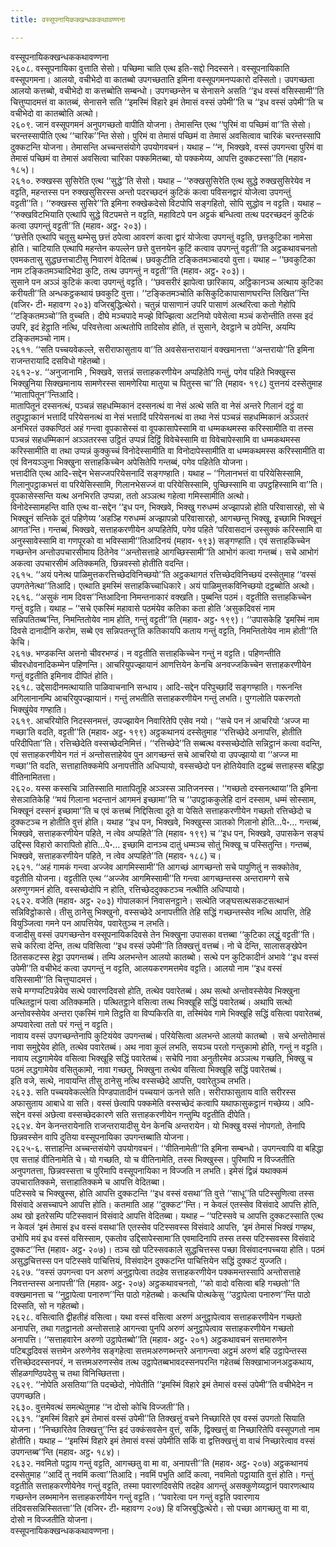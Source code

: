 ```yaml
---
title: वस्सूपनायिकक्खन्धककथावण्णना

---
```

वस्सूपनायिकक्खन्धककथावण्णना  
२६०८. वस्सूपनायिका वुत्ताति सेसो। पच्छिमा चाति एत्थ इति-सद्दो निदस्सने। वस्सूपनायिकाति वस्सूपगमना। आलयो, वचीभेदो वा कातब्बो उपगच्छताति इमिना वस्सूपगमनप्पकारो दस्सितो। उपगच्छता आलयो कत्तब्बो, वचीभेदो वा कत्तब्बोति सम्बन्धो। उपगच्छन्तेन च सेनासने असति ‘‘इध वस्सं वसिस्सामी’’ति चित्तुप्पादमत्तं वा कातब्बं, सेनासने सति ‘‘इमस्मिं विहारे इमं तेमासं वस्सं उपेमी’’ति च ‘‘इध वस्सं उपेमी’’ति च वचीभेदो वा कातब्बोति अत्थो।  
२६०९. जानं वस्सूपगमनं अनुपगच्छतो वापीति योजना। तेमासन्ति एत्थ ‘‘पुरिमं वा पच्छिमं वा’’ति सेसो। चरन्तस्सापीति एत्थ ‘‘चारिक’’न्ति सेसो। पुरिमं वा तेमासं पच्छिमं वा तेमासं अवसित्वाव चारिकं चरन्तस्सापि दुक्कटन्ति योजना। तेमासन्ति अच्चन्तसंयोगे उपयोगवचनं। यथाह – ‘‘न, भिक्खवे, वस्सं उपगन्त्वा पुरिमं वा तेमासं पच्छिमं वा तेमासं अवसित्वा चारिका पक्कमितब्बा, यो पक्कमेय्य, आपत्ति दुक्कटस्सा’’ति (महाव॰ १८५)।  
२६१०. रुक्खस्स सुसिरेति एत्थ ‘‘सुद्धे’’ति सेसो। यथाह – ‘‘रुक्खसुसिरेति एत्थ सुद्धे रुक्खसुसिरेयेव न वट्टति, महन्तस्स पन रुक्खसुसिरस्स अन्तो पदरच्छदनं कुटिकं कत्वा पविसनद्वारं योजेत्वा उपगन्तुं वट्टती’’ति। ‘‘रुक्खस्स सुसिरे’’ति इमिना रुक्खेकदेसो विटपोपि सङ्गहितो, सोपि सुद्धोव न वट्टति। यथाह – ‘‘रुक्खविटभियाति एत्थापि सुद्धे विटपमत्ते न वट्टति, महाविटपे पन अट्टकं बन्धित्वा तत्थ पदरच्छदनं कुटिकं कत्वा उपगन्तुं वट्टती’’ति (महाव॰ अट्ठ॰ २०३)।  
‘‘छत्तेति एत्थापि चतूसु थम्भेसु छत्तं ठपेत्वा आवरणं कत्वा द्वारं योजेत्वा उपगन्तुं वट्टति, छत्तकुटिका नामेसा होति। चाटियाति एत्थापि महन्तेन कपल्लेन छत्ते वुत्तनयेन कुटिं कत्वाव उपगन्तुं वट्टती’’ति अट्ठकथावचनतो एवमकतासु सुद्धछत्तचाटीसु निवारणं वेदितब्बं। छवकुटीति टङ्कितमञ्चादयो वुत्ता। यथाह – ‘‘छवकुटिका नाम टङ्कितमञ्चादिभेदा कुटि, तत्थ उपगन्तुं न वट्टती’’ति (महाव॰ अट्ठ॰ २०३)।  
सुसाने पन अञ्ञं कुटिकं कत्वा उपगन्तुं वट्टति। ‘‘छवसरीरं झापेत्वा छारिकाय, अट्ठिकानञ्च अत्थाय कुटिका करीयती’’ति अन्धकट्ठकथायं छवकुटि वुत्ता। ‘‘टङ्कितमञ्चोति कसिकुटिकापासाणघरन्ति लिखित’’न्ति (वजिर॰ टी॰ महावग्ग २०३) वजिरबुद्धित्थेरो। चतुन्नं पासाणानं उपरि पासाणं अत्थरित्वा कतो गेहोपि ‘‘टङ्कितमञ्चो’’ति वुच्चति। दीघे मञ्चपादे मज्झे विज्झित्वा अटनियो पवेसेत्वा मञ्चं करोन्तीति तस्स इदं उपरि, इदं हेट्ठाति नत्थि, परिवत्तेत्वा अत्थतोपि तादिसोव होति, तं सुसाने, देवट्ठाने च ठपेन्ति, अयम्पि टङ्कितमञ्चो नाम।  
२६११. ‘‘सति पच्चयवेकल्ले, सरीराफासुताय वा’’ति अवसेसन्तरायानं वक्खमानत्ता ‘‘अन्तरायो’’ति इमिना राजन्तरायादि दसविधो गहेतब्बो।  
२६१२-४. ‘‘अनुजानामि , भिक्खवे, सत्तन्नं सत्ताहकरणीयेन अप्पहितेपि गन्तुं, पगेव पहिते भिक्खुस्स भिक्खुनिया सिक्खमानाय सामणेरस्स सामणेरिया मातुया च पितुस्स चा’’ति (महाव॰ १९८) वुत्तनयं दस्सेतुमाह ‘‘मातापितून’’न्तिआदि।  
मातापितूनं दस्सनत्थं, पञ्चन्नं सहधम्मिकानं दस्सनत्थं वा नेसं अत्थे सति वा नेसं अन्तरे गिलानं दट्ठुं वा तदुपट्ठाकानं भत्तादिं परियेसनत्थं वा नेसं भत्तादिं परियेसनत्थं वा तथा नेसं पञ्चन्नं सहधम्मिकानं अञ्ञतरं अनभिरतं उक्कण्ठितं अहं गन्त्वा वूपकासेस्सं वा वूपकासापेस्सामि वा धम्मकथमस्स करिस्सामीति वा तस्स पञ्चन्नं सहधम्मिकानं अञ्ञतरस्स उट्ठितं उप्पन्नं दिट्ठिं विवेचेस्सामि वा विवेचापेस्सामि वा धम्मकथमस्स करिस्सामीति वा तथा उप्पन्नं कुक्कुच्चं विनोदेस्सामीति वा विनोदापेस्सामीति वा धम्मकथमस्स करिस्सामीति वा एवं विनयञ्ञुना भिक्खुना सत्ताहकिच्चेन अपेसितेपि गन्तब्बं, पगेव पहितेति योजना।  
भत्तादीति एत्थ आदि-सद्देन भेसज्जपरियेसनादिं सङ्गण्हाति। यथाह – ‘‘गिलानभत्तं वा परियेसिस्सामि, गिलानुपट्ठाकभत्तं वा परियेसिस्सामि, गिलानभेसज्जं वा परियेसिस्सामि, पुच्छिस्सामि वा उपट्ठहिस्सामि वा’’ति। वूपकासेस्सन्ति यत्थ अनभिरति उप्पन्ना, ततो अञ्ञत्थ गहेत्वा गमिस्सामीति अत्थो।  
विनोदेस्सामहन्ति वाति एत्थ वा-सद्देन ‘‘इध पन, भिक्खवे, भिक्खु गरुधम्मं अज्झापन्नो होति परिवासारहो, सो चे भिक्खूनं सन्तिके दूतं पहिणेय्य ‘अहञ्हि गरुधम्मं अज्झापन्नो परिवासारहो, आगच्छन्तु भिक्खू, इच्छामि भिक्खूनं आगत’न्ति। गन्तब्बं, भिक्खवे, सत्ताहकरणीयेन अप्पहितेपि, पगेव पहिते ‘परिवासदानं उस्सुक्कं करिस्सामि वा अनुस्सावेस्सामि वा गणपूरको वा भविस्सामी’’तिआदिनयं (महाव॰ १९३) सङ्गण्हाति। एवं सत्ताहकिच्चेन गच्छन्तेन अन्तोउपचारसीमाय ठितेनेव ‘‘अन्तोसत्ताहे आगच्छिस्सामी’’ति आभोगं कत्वा गन्तब्बं। सचे आभोगं अकत्वा उपचारसीमं अतिक्कमति, छिन्नवस्सो होतीति वदन्ति।  
२६१५. ‘‘अयं पनेत्थ पाळिमुत्तकरत्तिच्छेदविनिच्छयो’’ति अट्ठकथागतं रत्तिच्छेदविनिच्छयं दस्सेतुमाह ‘‘वस्सं उपगतेनेत्था’’तिआदि। एत्थाति इमस्मिं सत्ताहकिच्चाधिकारे। अयं पाळिमुत्तकविनिच्छयो दट्ठब्बोति अत्थो।  
२६१६. ‘‘असुकं नाम दिवस’’न्तिआदिना निमन्तनाकारं वक्खति। पुब्बन्ति पठमं। वट्टतीति सत्ताहकिच्चेन गन्तुं वट्टति। यथाह – ‘‘सचे एकस्मिं महावासे पठमंयेव कतिका कता होति ‘असुकदिवसं नाम सन्निपतितब्ब’न्ति, निमन्तितोयेव नाम होति, गन्तुं वट्टती’’ति (महाव॰ अट्ठ॰ १९९)। ‘‘उपासकेहि ‘इमस्मिं नाम दिवसे दानादीनि करोम, सब्बे एव सन्निपतन्तू’ति कतिकायपि कताय गन्तुं वट्टति, निमन्तितोयेव नाम होती’’ति केचि।  
२६१७. भण्डकन्ति अत्तनो चीवरभण्डं। न वट्टतीति सत्ताहकिच्चेन गन्तुं न वट्टति। पहिणन्तीति चीवरधोवनादिकम्मेन पहिणन्ति। आचरियुपज्झायानं आणत्तियेन केनचि अनवज्जकिच्चेन सत्ताहकरणीयेन गन्तुं वट्टतीति इमिनाव दीपितं होति।  
२६१८. उद्देसादीनमत्थायाति पाळिवाचनानि सन्धाय। आदि-सद्देन परिपुच्छादिं सङ्गण्हाति। गरूनन्ति अगिलानानम्पि आचरियुपज्झायानं। गन्तुं लभतीति सत्ताहकरणीयेन गन्तुं लभति। पुग्गलोति पकरणतो भिक्खुंयेव गण्हाति।  
२६१९. आचरियोति निदस्सनमत्तं, उपज्झायेन निवारितेपि एसेव नयो। ‘‘सचे पन नं आचरियो ‘अज्ज मा गच्छा’ति वदति, वट्टती’’ति (महाव॰ अट्ठ॰ १९९) अट्ठकथानयं दस्सेतुमाह ‘‘रत्तिच्छेदे अनापत्ति, होतीति परिदीपिता’’ति। रत्तिच्छेदेति वस्सच्छेदनिमित्तं। ‘‘रत्तिच्छेदे’’ति सब्बत्थ वस्सच्छेदोति सन्निट्ठानं कत्वा वदन्ति, एवं सत्ताहकरणीयेन गतं नं अन्तोसत्ताहेयेव पुन आगच्छन्तं सचे आचरियो वा उपज्झायो वा ‘‘अज्ज मा गच्छा’’ति वदति, सत्ताहातिक्कमेपि अनापत्तीति अधिप्पायो, वस्सच्छेदो पन होतियेवाति दट्ठब्बं सत्ताहस्स बहिद्धा वीतिनामितत्ता।  
२६२०. यस्स कस्सचि ञातिस्साति मातापितूहि अञ्ञस्स ञातिजनस्स। ‘‘गच्छतो दस्सनत्थाया’’ति इमिना सेसञातिकेहि ‘‘मयं गिलाना भदन्तानं आगमनं इच्छामा’’ति च ‘‘उपट्ठाककुलेहि दानं दस्साम, धम्मं सोस्साम, भिक्खूनं दस्सनं इच्छामा’’ति च एवं कत्तब्बं निद्दिसित्वा दूते वा पेसिते सत्ताहकरणीयेन गच्छतो रत्तिच्छेदो च दुक्कटञ्च न होतीति वुत्तं होति। यथाह ‘‘इध पन, भिक्खवे, भिक्खुस्स ञातको गिलानो होति…पे॰… गन्तब्बं, भिक्खवे, सत्ताहकरणीयेन पहिते, न त्वेव अप्पहिते’’ति (महाव॰ १९९) च ‘‘इध पन, भिक्खवे, उपासकेन सङ्घं उद्दिस्स विहारो कारापितो होति…पे॰… इच्छामि दानञ्च दातुं धम्मञ्च सोतुं भिक्खू च पस्सितुन्ति। गन्तब्बं, भिक्खवे, सत्ताहकरणीयेन पहिते, न त्वेव अप्पहिते’’ति (महाव॰ १८८) च।  
२६२१. ‘‘अहं गामकं गन्त्वा अज्जेव आगमिस्सामी’’ति आगच्छं आगच्छन्तो सचे पापुणितुं न सक्कोतेव, वट्टतीति योजना। वट्टतीति एत्थ ‘‘अज्जेव आगमिस्सामी’’ति गन्त्वा आगच्छन्तस्स अन्तरामग्गे सचे अरुणुग्गमनं होति, वस्सच्छेदोपि न होति, रत्तिच्छेददुक्कटञ्च नत्थीति अधिप्पायो।  
२६२२. वजेति (महाव॰ अट्ठ॰ २०३) गोपालकानं निवासनट्ठाने। सत्थेति जङ्घसत्थसकटसत्थानं सन्निविट्ठोकासे। तीसु ठानेसु भिक्खुनो, वस्सच्छेदे अनापत्तीति तेहि सद्धिं गच्छन्तस्सेव नत्थि आपत्ति, तेहि वियुञ्जित्वा गमने पन आपत्तियेव, पवारेतुञ्च न लभति।  
वजादीसु वस्सं उपगच्छन्तेन वस्सूपनायिकदिवसे तेन भिक्खुना उपासका वत्तब्बा ‘‘कुटिका लद्धुं वट्टती’’ति। सचे करित्वा देन्ति, तत्थ पविसित्वा ‘‘इध वस्सं उपेमी’’ति तिक्खत्तुं वत्तब्बं। नो चे देन्ति, सालासङ्खेपेन ठितसकटस्स हेट्ठा उपगन्तब्बं। तम्पि अलभन्तेन आलयो कातब्बो। सत्थे पन कुटिकादीनं अभावे ‘‘इध वस्सं उपेमी’’ति वचीभेदं कत्वा उपगन्तुं न वट्टति, आलयकरणमत्तमेव वट्टति। आलयो नाम ‘‘इध वस्सं वसिस्सामी’’ति चित्तुप्पादमत्तं।  
सचे मग्गप्पटिपन्नेयेव सत्थे पवारणदिवसो होति, तत्थेव पवारेतब्बं। अथ सत्थो अन्तोवस्सेयेव भिक्खुना पत्थितट्ठानं पत्वा अतिक्कमति। पत्थितट्ठाने वसित्वा तत्थ भिक्खूहि सद्धिं पवारेतब्बं। अथापि सत्थो अन्तोवस्सेयेव अन्तरा एकस्मिं गामे तिट्ठति वा विप्पकिरति वा, तस्मिंयेव गामे भिक्खूहि सद्धिं वसित्वा पवारेतब्बं, अप्पवारेत्वा ततो परं गन्तुं न वट्टति।  
नावाय वस्सं उपगच्छन्तेनापि कुटियंयेव उपगन्तब्बं। परियेसित्वा अलभन्ते आलयो कातब्बो । सचे अन्तोतेमासं नावा समुद्देयेव होति, तत्थेव पवारेतब्बं। अथ नावा कूलं लभति, सयञ्च परतो गन्तुकामो होति, गन्तुं न वट्टति। नावाय लद्धगामेयेव वसित्वा भिक्खूहि सद्धिं पवारेतब्बं। सचेपि नावा अनुतीरमेव अञ्ञत्थ गच्छति, भिक्खु च पठमं लद्धगामेयेव वसितुकामो, नावा गच्छतु, भिक्खुना तत्थेव वसित्वा भिक्खूहि सद्धिं पवारेतब्बं।  
इति वजे, सत्थे, नावायन्ति तीसु ठानेसु नत्थि वस्सच्छेदे आपत्ति, पवारेतुञ्च लभति।  
२६२३. सति पच्चयवेकल्लेति पिण्डपातादीनं पच्चयानं ऊनत्ते सति। सरीराफासुताय वाति सरीरस्स अफासुताय आबाधे वा सति। वस्सं छेत्वापि पक्कमेति वस्सच्छेदं कत्वापि यथाफासुकट्ठानं गच्छेय्य। अपि-सद्देन वस्सं अछेत्वा वस्सच्छेदकारणे सति सत्ताहकरणीयेन गन्तुम्पि वट्टतीति दीपेति।  
२६२४. येन केनन्तरायेनाति राजन्तरायादीसु येन केनचि अन्तरायेन। यो भिक्खु वस्सं नोपगतो, तेनापि छिन्नवस्सेन वापि दुतिया वस्सूपनायिका उपगन्तब्बाति योजना।  
२६२५-६. सत्ताहन्ति अच्चन्तसंयोगे उपयोगवचनं। ‘‘वीतिनामेती’’ति इमिना सम्बन्धो। उपगन्त्वापि वा बहिद्धा एव सत्ताहं वीतिनामेति चे। यो गच्छति, यो च वीतिनामेति, तस्स भिक्खुस्स। पुरिमापि न विज्जतीति अनुपगतत्ता, छिन्नवस्सत्ता च पुरिमापि वस्सूपनायिका न विज्जति न लभति। इमेसं द्विन्नं यथाक्कमं उपचारातिक्कमे, सत्ताहातिक्कमे च आपत्ति वेदितब्बा।  
पटिस्सवे च भिक्खुस्स, होति आपत्ति दुक्कटन्ति ‘‘इध वस्सं वसथा’’ति वुत्ते ‘‘साधू’’ति पटिस्सुणित्वा तस्स विसंवादे असच्चापने आपत्ति होति। कतमाति आह ‘‘दुक्कट’’न्ति। न केवलं एतस्सेव विसंवादे आपत्ति होति, अथ खो इतरेसम्पि पटिस्सवानं विसंवादे आपत्ति वेदितब्बा। यथाह – ‘‘पटिस्सवे च आपत्ति दुक्कटस्साति एत्थ न केवलं ‘इमं तेमासं इध वस्सं वसथा’ति एतस्सेव पटिस्सवस्स विसंवादे आपत्ति, ‘इमं तेमासं भिक्खं गण्हथ, उभोपि मयं इध वस्सं वसिस्साम, एकतोव उद्दिसापेस्सामा’ति एवमादिनापि तस्स तस्स पटिस्सवस्स विसंवादे दुक्कट’’न्ति (महाव॰ अट्ठ॰ २०७)। तञ्च खो पटिस्सवकाले सुद्धचित्तस्स पच्छा विसंवादनपच्चया होति। पठमं असुद्धचित्तस्स पन पटिस्सवे पाचित्तियं, विसंवादेन दुक्कटन्ति पाचित्तियेन सद्धिं दुक्कटं युज्जति।  
२६२७. ‘‘वस्सं उपगन्त्वा पन अरुणं अनुट्ठापेत्वा तदहेव सत्ताहकरणीयेन पक्कमन्तस्सापि अन्तोसत्ताहे निवत्तन्तस्स अनापत्ती’’ति (महाव॰ अट्ठ॰ २०७) अट्ठकथावचनतो, ‘‘को वादो वसित्वा बहि गच्छतो’’ति वक्खमानत्ता च ‘‘नुट्ठापेत्वा पनारुण’’न्ति पाठो गहेतब्बो। कत्थचि पोत्थकेसु ‘‘उट्ठापेत्वा पनारुण’’न्ति पाठो दिस्सति, सो न गहेतब्बो।  
२६२८. वसित्वाति द्वीहतीहं वसित्वा। यथा वस्सं वसित्वा अरुणं अनुट्ठापेत्वाव सत्ताहकरणीयेन गच्छतो अनापत्ति, तथा गतट्ठानतो अन्तोसत्ताहे आगन्त्वा पुनपि अरुणं अनुट्ठापेत्वाव सत्ताहकरणीयेन गच्छतो अनापत्ति। ‘‘सत्ताहवारेन अरुणो उट्ठापेतब्बो’’ति (महाव॰ अट्ठ॰ २०१) अट्ठकथावचनं सत्तमारुणेन पटिबद्धदिवसं सत्तमेन अरुणेनेव सङ्गहेत्वा सत्तमअरुणब्भन्तरे अनागन्त्वा अट्ठमं अरुणं बहि उट्ठापेन्तस्स रत्तिच्छेददस्सनपरं, न सत्तमअरुणस्सेव तत्थ उट्ठापेतब्बभावदस्सनपरन्ति गहेतब्बं सिक्खाभाजनअट्ठकथाय, सीहळगण्ठिपदेसु च तथा विनिच्छितत्ता।  
२६२९. ‘‘नोपेति असतिया’’ति पदच्छेदो, नोपेतीति ‘‘इमस्मिं विहारे इमं तेमासं वस्सं उपेमी’’ति वचीभेदेन न उपगच्छति।  
२६३०. वुत्तमेवत्थं समत्थेतुमाह ‘‘न दोसो कोचि विज्जती’’ति।  
२६३१. ‘‘इमस्मिं विहारे इमं तेमासं वस्सं उपेमी’’ति तिक्खत्तुं वचने निच्छारिते एव वस्सं उपगतो सियाति योजना। ‘‘निच्छारितेव तिक्खत्तु’’न्ति इदं उक्कंसवसेन वुत्तं, सकिं, द्विक्खत्तुं वा निच्छारितेपि वस्सूपगतो नाम होतीति। यथाह – ‘‘इमस्मिं विहारे इमं तेमासं वस्सं उपेमीति सकिं वा द्वत्तिक्खत्तुं वा वाचं निच्छारेत्वाव वस्सं उपगन्तब्ब’’न्ति (महाव॰ अट्ठ॰ १८४)।  
२६३२. नवमितो पट्ठाय गन्तुं वट्टति, आगच्छतु वा मा वा, अनापत्ती’’ति (महाव॰ अट्ठ॰ २०७) अट्ठकथानयं दस्सेतुमाह ‘‘आदिं तु नवमिं कत्वा’’तिआदि। नवमिं पभुति आदिं कत्वा, नवमितो पट्ठायाति वुत्तं होति। गन्तुं वट्टतीति सत्ताहकरणीयेनेव गन्तुं वट्टति, तस्मा पवारणदिवसेपि तदहेव आगन्तुं असक्कुणेय्यट्ठानं पवारणत्थाय गच्छन्तेन लब्भमानेन सत्ताहकरणीयेन गन्तुं वट्टति। ‘‘पवारेत्वा पन गन्तुं वट्टति पवारणाय तंदिवससन्निस्सितत्ता’’ति (वजिर॰ टी॰ महावग्ग २०७) हि वजिरबुद्धित्थेरो। सो पच्छा आगच्छतु वा मा वा, दोसो न विज्जतीति योजना।  
वस्सूपनायिकक्खन्धककथावण्णना।  